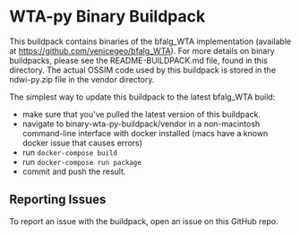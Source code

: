 # WTA-py Binary Buildpack

This buildpack contains binaries of the bfalg_WTA implementation (available at https://github.com/venicegeo/bfalg_WTA).  For more details on binary buildpacks, please see the README-BUILDPACK.md file, found in this directory.  The actual OSSIM code used by this buildpack is stored in the ndwi-py.zip file in the vendor directory.

The simplest way to update this buildpack to the latest bfalg_WTA build:
- make sure that you've pulled the latest version of this buildpack.
- navigate to binary-wta-py-buildpack/vendor in a non-macintosh command-line interface with docker installed (macs have a known docker issue that causes errors)
- run `docker-compose build`
- run `docker-compose run package`
- commit and push the result.


## Reporting Issues

To report an issue with the buildpack, open an issue on this GitHub repo.
